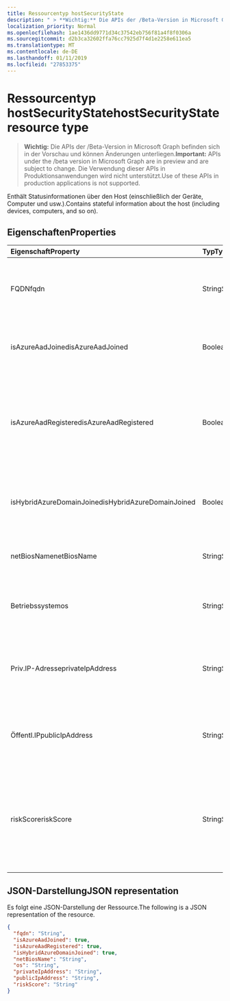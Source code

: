 ```yaml
---
title: Ressourcentyp hostSecurityState
description: " > **Wichtig:** Die APIs der /Beta-Version in Microsoft Graph befinden sich in der Vorschau und können Änderungen unterliegen. Die Verwendung dieser APIs in Produktionsanwendungen wird nicht unterstützt."
localization_priority: Normal
ms.openlocfilehash: 1ae1436dd9771d34c37542eb756f81a4f8f0306a
ms.sourcegitcommit: d2b3ca32602ffa76cc7925d7f4d1e2258e611ea5
ms.translationtype: MT
ms.contentlocale: de-DE
ms.lasthandoff: 01/11/2019
ms.locfileid: "27853375"
---
```

# <a name="hostsecuritystate-resource-type"></a><span data-ttu-id="2eb64-104">Ressourcentyp hostSecurityState</span><span class="sxs-lookup"><span data-stu-id="2eb64-104">hostSecurityState resource type</span></span>

 > <span data-ttu-id="2eb64-105">**Wichtig:** Die APIs der /Beta-Version in Microsoft Graph befinden sich in der Vorschau und können Änderungen unterliegen.</span><span class="sxs-lookup"><span data-stu-id="2eb64-105">**Important:** APIs under the /beta version in Microsoft Graph are in preview and are subject to change.</span></span> <span data-ttu-id="2eb64-106">Die Verwendung dieser APIs in Produktionsanwendungen wird nicht unterstützt.</span><span class="sxs-lookup"><span data-stu-id="2eb64-106">Use of these APIs in production applications is not supported.</span></span>

<span data-ttu-id="2eb64-107">Enthält Statusinformationen über den Host (einschließlich der Geräte, Computer und usw.).</span><span class="sxs-lookup"><span data-stu-id="2eb64-107">Contains stateful information about the host (including devices, computers, and so on).</span></span>

## <a name="properties"></a><span data-ttu-id="2eb64-108">Eigenschaften</span><span class="sxs-lookup"><span data-stu-id="2eb64-108">Properties</span></span>

| <span data-ttu-id="2eb64-109">Eigenschaft</span><span class="sxs-lookup"><span data-stu-id="2eb64-109">Property</span></span>   | <span data-ttu-id="2eb64-110">Typ</span><span class="sxs-lookup"><span data-stu-id="2eb64-110">Type</span></span>|<span data-ttu-id="2eb64-111">Beschreibung</span><span class="sxs-lookup"><span data-stu-id="2eb64-111">Description</span></span>|
|:---------------|:--------|:----------|
|<span data-ttu-id="2eb64-112">FQDN</span><span class="sxs-lookup"><span data-stu-id="2eb64-112">fqdn</span></span>|<span data-ttu-id="2eb64-113">String</span><span class="sxs-lookup"><span data-stu-id="2eb64-113">String</span></span>|<span data-ttu-id="2eb64-114">Host-FQDN (Fully Qualified Domain Name) (beispielsweise machine.company.com).</span><span class="sxs-lookup"><span data-stu-id="2eb64-114">Host FQDN (Fully Qualified Domain Name) (for example, machine.company.com).</span></span>|
|<span data-ttu-id="2eb64-115">isAzureAadJoined</span><span class="sxs-lookup"><span data-stu-id="2eb64-115">isAzureAadJoined</span></span>|<span data-ttu-id="2eb64-116">Boolean</span><span class="sxs-lookup"><span data-stu-id="2eb64-116">Boolean</span></span>|<span data-ttu-id="2eb64-117">True, wenn der Host Domäne Azure Active Directory Domain Services beigetreten ist.</span><span class="sxs-lookup"><span data-stu-id="2eb64-117">True if the host is domain joined to Azure Active Directory Domain Services.</span></span>|
|<span data-ttu-id="2eb64-118">isAzureAadRegistered</span><span class="sxs-lookup"><span data-stu-id="2eb64-118">isAzureAadRegistered</span></span>|<span data-ttu-id="2eb64-119">Boolean</span><span class="sxs-lookup"><span data-stu-id="2eb64-119">Boolean</span></span>|<span data-ttu-id="2eb64-120">True, wenn der Host mit Azure Active Directory Gerät-Registrierung (BYOD Geräte - d. h., nicht vollständig durch Enterprise verwaltet) registriert.</span><span class="sxs-lookup"><span data-stu-id="2eb64-120">True if the host registered with Azure Active Directory Device Registration (BYOD devices - that is, not fully managed by enterprise).</span></span>|
|<span data-ttu-id="2eb64-121">isHybridAzureDomainJoined</span><span class="sxs-lookup"><span data-stu-id="2eb64-121">isHybridAzureDomainJoined</span></span>|<span data-ttu-id="2eb64-122">Boolean</span><span class="sxs-lookup"><span data-stu-id="2eb64-122">Boolean</span></span>|<span data-ttu-id="2eb64-123">True, wenn der Host der Domäne mit einer lokalen Active Directory-Domäne verbunden ist.</span><span class="sxs-lookup"><span data-stu-id="2eb64-123">True if the host is domain joined to an on-premises Active Directory domain.</span></span>|
|<span data-ttu-id="2eb64-124">netBiosName</span><span class="sxs-lookup"><span data-stu-id="2eb64-124">netBiosName</span></span>|<span data-ttu-id="2eb64-125">String</span><span class="sxs-lookup"><span data-stu-id="2eb64-125">String</span></span>|<span data-ttu-id="2eb64-126">Der Name der lokalen Host ohne den DNS-Domänennamen.</span><span class="sxs-lookup"><span data-stu-id="2eb64-126">The local host name, without the DNS domain name.</span></span>|
|<span data-ttu-id="2eb64-127">Betriebssystem</span><span class="sxs-lookup"><span data-stu-id="2eb64-127">os</span></span>|<span data-ttu-id="2eb64-128">String</span><span class="sxs-lookup"><span data-stu-id="2eb64-128">String</span></span>|<span data-ttu-id="2eb64-129">Host-Betriebssystem.</span><span class="sxs-lookup"><span data-stu-id="2eb64-129">Host Operating System.</span></span> <span data-ttu-id="2eb64-130">(Z. B. Windows10, Mac OS, RHEL, usw.).</span><span class="sxs-lookup"><span data-stu-id="2eb64-130">(For example, Windows10, MacOS, RHEL, etc.).</span></span>|
|<span data-ttu-id="2eb64-131">Priv.IP-Adresse</span><span class="sxs-lookup"><span data-stu-id="2eb64-131">privateIpAddress</span></span>|<span data-ttu-id="2eb64-132">String</span><span class="sxs-lookup"><span data-stu-id="2eb64-132">String</span></span>|<span data-ttu-id="2eb64-133">Private (nicht-routingfähige) IPv4 oder IPv6-Adresse (siehe [RFC 1918](https://tools.ietf.org/html/rfc1918)) zum Zeitpunkt der Warnung.</span><span class="sxs-lookup"><span data-stu-id="2eb64-133">Private (not routable) IPv4 or IPv6 address (see [RFC 1918](https://tools.ietf.org/html/rfc1918)) at the time of the alert.</span></span>|
|<span data-ttu-id="2eb64-134">Öffentl.IP</span><span class="sxs-lookup"><span data-stu-id="2eb64-134">publicIpAddress</span></span>|<span data-ttu-id="2eb64-135">String</span><span class="sxs-lookup"><span data-stu-id="2eb64-135">String</span></span>|<span data-ttu-id="2eb64-136">Öffentlich routingfähige IPv4 oder IPv6-Adresse (siehe [RFC 1918](https://tools.ietf.org/html/rfc1918)) zum Zeitpunkt der Warnung.</span><span class="sxs-lookup"><span data-stu-id="2eb64-136">Publicly routable IPv4 or IPv6 address (see [RFC 1918](https://tools.ietf.org/html/rfc1918)) at time of the alert.</span></span>|
|<span data-ttu-id="2eb64-137">riskScore</span><span class="sxs-lookup"><span data-stu-id="2eb64-137">riskScore</span></span>|<span data-ttu-id="2eb64-138">String</span><span class="sxs-lookup"><span data-stu-id="2eb64-138">String</span></span>|<span data-ttu-id="2eb64-139">Provider-generiert/berechnet Risiko Bewertung des Hosts.</span><span class="sxs-lookup"><span data-stu-id="2eb64-139">Provider-generated/calculated risk score of the host.</span></span>  <span data-ttu-id="2eb64-140">Empfohlene Wertebereich von 0 bis 1, die den Prozentsatz entspricht.</span><span class="sxs-lookup"><span data-stu-id="2eb64-140">Recommended value range of 0-1, which equates to a percentage.</span></span>|

## <a name="json-representation"></a><span data-ttu-id="2eb64-141">JSON-Darstellung</span><span class="sxs-lookup"><span data-stu-id="2eb64-141">JSON representation</span></span>

<span data-ttu-id="2eb64-142">Es folgt eine JSON-Darstellung der Ressource.</span><span class="sxs-lookup"><span data-stu-id="2eb64-142">The following is a JSON representation of the resource.</span></span>

<!-- {
  "blockType": "resource",
  "optionalProperties": [

  ],
  "@odata.type": "microsoft.graph.hostSecurityState"
}-->

```json
{
  "fqdn": "String",
  "isAzureAadJoined": true,
  "isAzureAadRegistered": true,
  "isHybridAzureDomainJoined": true,
  "netBiosName": "String",
  "os": "String",
  "privateIpAddress": "String",
  "publicIpAddress": "String",
  "riskScore": "String"
}

```

<!-- uuid: 8fcb5dbc-d5aa-4681-8e31-b001d5168d79
2015-10-25 14:57:30 UTC -->
<!-- {
  "type": "#page.annotation",
  "description": "hostSecurityState resource",
  "keywords": "",
  "section": "documentation",
  "tocPath": ""
}-->
